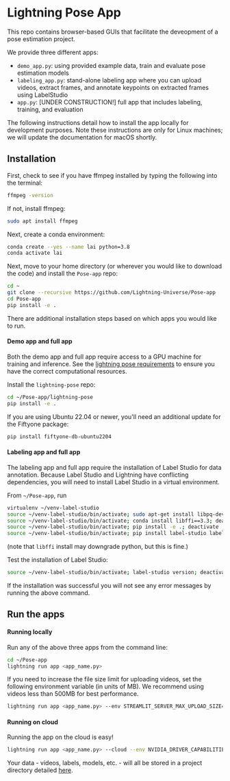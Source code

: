 # Lightning Pose App

This repo contains browser-based GUIs that facilitate the deveopment of a pose estimation project.

We provide three different apps:
* `demo_app.py`: using provided example data, train and evaluate pose estimation models
* `labeling_app.py`: stand-alone labeling app where you can upload videos, extract frames, and annotate keypoints on extracted frames using LabelStudio
* `app.py`: [UNDER CONSTRUCTION!] full app that includes labeling, training, and evaluation

The following instructions detail how to install the app locally for development purposes.
Note these instructions are only for Linux machines; we will update the documentation for macOS 
shortly.

## Installation

First, check to see if you have ffmpeg installed by typing the following into the terminal:
```bash
ffmpeg -version
```
If not, install ffmpeg:
```bash
sudo apt install ffmpeg
```

Next, create a conda environment:

```bash
conda create --yes --name lai python=3.8
conda activate lai
```

Next, move to your home directory (or wherever you would like to download the code) 
and install the `Pose-app` repo:
```bash
cd ~
git clone --recursive https://github.com/Lightning-Universe/Pose-app
cd Pose-app
pip install -e .
```

There are additional installation steps based on which apps you would like to run.

#### Demo app and full app
Both the demo app and full app require access to a GPU machine for training and inference. See the
[lightning pose requirements](https://github.com/danbider/lightning-pose#requirements) 
to ensure you have the correct computational resources.

Install the `lightning-pose` repo:
```bash
cd ~/Pose-app/lightning-pose
pip install -e .
```

If you are using Ubuntu 22.04 or newer, you'll need an additional update for the Fiftyone package:
```bash
pip install fiftyone-db-ubuntu2204
```

#### Labeling app and full app
The labeling app and full app require the installation of Label Studio for data annotation. 
Because Label Studio and Lightning have conflicting dependencies, you will need to install 
Label Studio in a virtual environment. 

From `~/Pose-app`, run
```bash
virtualenv ~/venv-label-studio
source ~/venv-label-studio/bin/activate; sudo apt-get install libpq-dev; deactivate
source ~/venv-label-studio/bin/activate; conda install libffi==3.3; deactivate
source ~/venv-label-studio/bin/activate; pip install -e .; deactivate
source ~/venv-label-studio/bin/activate; pip install label-studio label-studio-sdk; deactivate
```

(note that `libffi` install may downgrade python, but this is fine.)

Test the installation of Label Studio:
```bash
source ~/venv-label-studio/bin/activate; label-studio version; deactivate
```
If the installation was successful you will not see any error messages by running the above command.

## Run the apps

#### Running locally
Run any of the above three apps from the command line:
```bash
cd ~/Pose-app
lightning run app <app_name.py>
```

If you need to increase the file size limit for uploading videos, set the following environment
variable (in units of MB). We recommend using videos less than 500MB for best performance.
```bash
lightning run app <app_name.py> --env STREAMLIT_SERVER_MAX_UPLOAD_SIZE=500
```

#### Running on cloud
Running the app on the cloud is easy!
```bash
lightning run app <app_name.py> --cloud --env NVIDIA_DRIVER_CAPABILITIES=compute,utility,video
```

Your data - videos, labels, models, etc. - will all be stored in a project directory detailed 
[here](docs/directory_structure.md).
